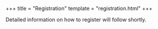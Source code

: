 +++
title = "Registration"
template = "registration.html"
+++

Detailed information on how to register will follow shortly.

